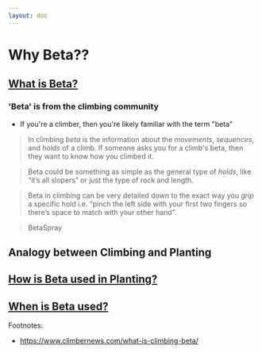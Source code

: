 ```yaml
---
layout: doc
---
```


<script setup>
import JoinKlimbeta from './Join_Klimbeta_Plantbeta.vue'
</script>  
# Why Beta??



## <u>What is Beta?</u>

### 'Beta' is from the climbing community

- If you're a climber, then you're likely familiar with the term "beta"

> In climbing *beta* is the information about the *movements*, *sequences*, and *holds* of a climb. If someone asks you for a climb's beta, then they want to know how you climbed it. 

> Beta could be something as simple as the general type of *holds*, like “it’s all slopers” or just the type of rock and length.

> Beta in climbing can be very detailed down to the exact way you *grip* a specific hold i.e. “pinch the left side with your first two fingers so there’s space to match with your other hand”.

> BetaSpray




## Analogy between Climbing and Planting
  
<JoinKlimbeta />


## <u>How is Beta used in Planting?</u>

## <u>When is Beta used?</u>




Footnotes:

- https://www.climbernews.com/what-is-climbing-beta/